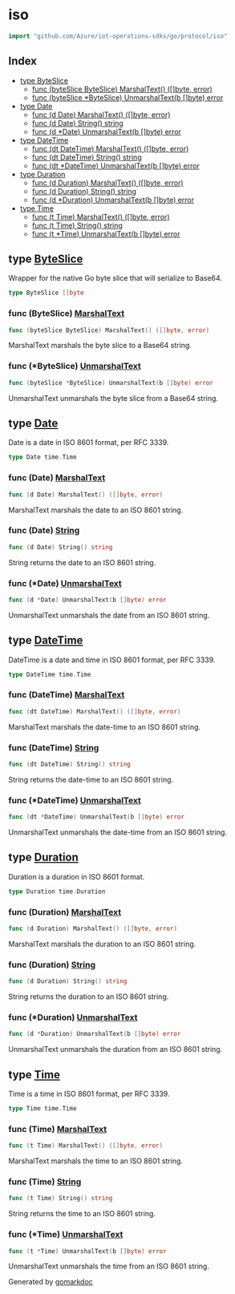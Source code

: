 <!-- Code generated by gomarkdoc. DO NOT EDIT -->

# iso

```go
import "github.com/Azure/iot-operations-sdks/go/protocol/iso"
```

## Index

- [type ByteSlice](<#ByteSlice>)
  - [func \(byteSlice ByteSlice\) MarshalText\(\) \(\[\]byte, error\)](<#ByteSlice.MarshalText>)
  - [func \(byteSlice \*ByteSlice\) UnmarshalText\(b \[\]byte\) error](<#ByteSlice.UnmarshalText>)
- [type Date](<#Date>)
  - [func \(d Date\) MarshalText\(\) \(\[\]byte, error\)](<#Date.MarshalText>)
  - [func \(d Date\) String\(\) string](<#Date.String>)
  - [func \(d \*Date\) UnmarshalText\(b \[\]byte\) error](<#Date.UnmarshalText>)
- [type DateTime](<#DateTime>)
  - [func \(dt DateTime\) MarshalText\(\) \(\[\]byte, error\)](<#DateTime.MarshalText>)
  - [func \(dt DateTime\) String\(\) string](<#DateTime.String>)
  - [func \(dt \*DateTime\) UnmarshalText\(b \[\]byte\) error](<#DateTime.UnmarshalText>)
- [type Duration](<#Duration>)
  - [func \(d Duration\) MarshalText\(\) \(\[\]byte, error\)](<#Duration.MarshalText>)
  - [func \(d Duration\) String\(\) string](<#Duration.String>)
  - [func \(d \*Duration\) UnmarshalText\(b \[\]byte\) error](<#Duration.UnmarshalText>)
- [type Time](<#Time>)
  - [func \(t Time\) MarshalText\(\) \(\[\]byte, error\)](<#Time.MarshalText>)
  - [func \(t Time\) String\(\) string](<#Time.String>)
  - [func \(t \*Time\) UnmarshalText\(b \[\]byte\) error](<#Time.UnmarshalText>)


<a name="ByteSlice"></a>
## type [ByteSlice](<https://github.com/Azure/iot-operations-sdks/blob/main/go/protocol/iso/types.go#L30>)

Wrapper for the native Go byte slice that will serialize to Base64.

```go
type ByteSlice []byte
```

<a name="ByteSlice.MarshalText"></a>
### func \(ByteSlice\) [MarshalText](<https://github.com/Azure/iot-operations-sdks/blob/main/go/protocol/iso/types.go#L125>)

```go
func (byteSlice ByteSlice) MarshalText() ([]byte, error)
```

MarshalText marshals the byte slice to a Base64 string.

<a name="ByteSlice.UnmarshalText"></a>
### func \(\*ByteSlice\) [UnmarshalText](<https://github.com/Azure/iot-operations-sdks/blob/main/go/protocol/iso/types.go#L130>)

```go
func (byteSlice *ByteSlice) UnmarshalText(b []byte) error
```

UnmarshalText unmarshals the byte slice from a Base64 string.

<a name="Date"></a>
## type [Date](<https://github.com/Azure/iot-operations-sdks/blob/main/go/protocol/iso/types.go#L17>)

Date is a date in ISO 8601 format, per RFC 3339.

```go
type Date time.Time
```

<a name="Date.MarshalText"></a>
### func \(Date\) [MarshalText](<https://github.com/Azure/iot-operations-sdks/blob/main/go/protocol/iso/types.go#L44>)

```go
func (d Date) MarshalText() ([]byte, error)
```

MarshalText marshals the date to an ISO 8601 string.

<a name="Date.String"></a>
### func \(Date\) [String](<https://github.com/Azure/iot-operations-sdks/blob/main/go/protocol/iso/types.go#L39>)

```go
func (d Date) String() string
```

String returns the date to an ISO 8601 string.

<a name="Date.UnmarshalText"></a>
### func \(\*Date\) [UnmarshalText](<https://github.com/Azure/iot-operations-sdks/blob/main/go/protocol/iso/types.go#L49>)

```go
func (d *Date) UnmarshalText(b []byte) error
```

UnmarshalText unmarshals the date from an ISO 8601 string.

<a name="DateTime"></a>
## type [DateTime](<https://github.com/Azure/iot-operations-sdks/blob/main/go/protocol/iso/types.go#L20>)

DateTime is a date and time in ISO 8601 format, per RFC 3339.

```go
type DateTime time.Time
```

<a name="DateTime.MarshalText"></a>
### func \(DateTime\) [MarshalText](<https://github.com/Azure/iot-operations-sdks/blob/main/go/protocol/iso/types.go#L67>)

```go
func (dt DateTime) MarshalText() ([]byte, error)
```

MarshalText marshals the date\-time to an ISO 8601 string.

<a name="DateTime.String"></a>
### func \(DateTime\) [String](<https://github.com/Azure/iot-operations-sdks/blob/main/go/protocol/iso/types.go#L62>)

```go
func (dt DateTime) String() string
```

String returns the date\-time to an ISO 8601 string.

<a name="DateTime.UnmarshalText"></a>
### func \(\*DateTime\) [UnmarshalText](<https://github.com/Azure/iot-operations-sdks/blob/main/go/protocol/iso/types.go#L72>)

```go
func (dt *DateTime) UnmarshalText(b []byte) error
```

UnmarshalText unmarshals the date\-time from an ISO 8601 string.

<a name="Duration"></a>
## type [Duration](<https://github.com/Azure/iot-operations-sdks/blob/main/go/protocol/iso/types.go#L23>)

Duration is a duration in ISO 8601 format.

```go
type Duration time.Duration
```

<a name="Duration.MarshalText"></a>
### func \(Duration\) [MarshalText](<https://github.com/Azure/iot-operations-sdks/blob/main/go/protocol/iso/types.go#L87>)

```go
func (d Duration) MarshalText() ([]byte, error)
```

MarshalText marshals the duration to an ISO 8601 string.

<a name="Duration.String"></a>
### func \(Duration\) [String](<https://github.com/Azure/iot-operations-sdks/blob/main/go/protocol/iso/types.go#L82>)

```go
func (d Duration) String() string
```

String returns the duration to an ISO 8601 string.

<a name="Duration.UnmarshalText"></a>
### func \(\*Duration\) [UnmarshalText](<https://github.com/Azure/iot-operations-sdks/blob/main/go/protocol/iso/types.go#L92>)

```go
func (d *Duration) UnmarshalText(b []byte) error
```

UnmarshalText unmarshals the duration from an ISO 8601 string.

<a name="Time"></a>
## type [Time](<https://github.com/Azure/iot-operations-sdks/blob/main/go/protocol/iso/types.go#L26>)

Time is a time in ISO 8601 format, per RFC 3339.

```go
type Time time.Time
```

<a name="Time.MarshalText"></a>
### func \(Time\) [MarshalText](<https://github.com/Azure/iot-operations-sdks/blob/main/go/protocol/iso/types.go#L107>)

```go
func (t Time) MarshalText() ([]byte, error)
```

MarshalText marshals the time to an ISO 8601 string.

<a name="Time.String"></a>
### func \(Time\) [String](<https://github.com/Azure/iot-operations-sdks/blob/main/go/protocol/iso/types.go#L102>)

```go
func (t Time) String() string
```

String returns the time to an ISO 8601 string.

<a name="Time.UnmarshalText"></a>
### func \(\*Time\) [UnmarshalText](<https://github.com/Azure/iot-operations-sdks/blob/main/go/protocol/iso/types.go#L112>)

```go
func (t *Time) UnmarshalText(b []byte) error
```

UnmarshalText unmarshals the time from an ISO 8601 string.

Generated by [gomarkdoc](<https://github.com/princjef/gomarkdoc>)
